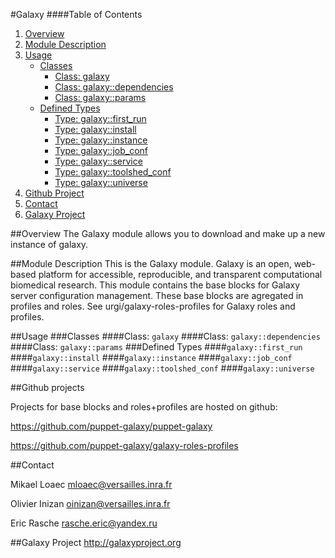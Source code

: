 #Galaxy
####Table of Contents
1. [Overview](#overview)
2. [Module Description](#module-description)
3. [Usage](#usage)
    * [Classes](#classes)
        * [Class: galaxy](#class-galaxy)
        * [Class: galaxy::dependencies](#class-galaxydependencies)
        * [Class: galaxy::params](#class-galaxyparams)
    * [Defined Types](#defined-types)
        * [Type: galaxy::first_run](#type-galaxyfirst_run)
        * [Type: galaxy::install](#type-galaxyinstall)
        * [Type: galaxy::instance](#type-galaxyinstance)
        * [Type: galaxy::job_conf](#type-galaxyjob_conf)
        * [Type: galaxy::service](#type-galaxyservice)
        * [Type: galaxy::toolshed_conf](#type-galaxytoolshed_conf)
        * [Type: galaxy::universe](#type-galaxyuniverse)
7. [Github Project](#github-project)
8. [Contact](#contact)
9. [Galaxy Project](#galaxy-project)

##Overview
The Galaxy module allows you to download and make up a new instance of galaxy.

##Module Description
This is the Galaxy module. Galaxy is an open, web-based platform for accessible, reproducible, and transparent computational biomedical research.
This module contains the base blocks for Galaxy server configuration management. 
These base blocks are agregated in profiles and roles.
See urgi/galaxy-roles-profiles for Galaxy roles and profiles.

##Usage
###Classes
####Class: `galaxy`
####Class: `galaxy::dependencies`
####Class: `galaxy::params`
###Defined Types
####`galaxy::first_run`
####`galaxy::install`
####`galaxy::instance`
####`galaxy::job_conf`
####`galaxy::service`
####`galaxy::toolshed_conf`
####`galaxy::universe`


##Github projects


Projects for base blocks and roles+profiles are hosted on github:


https://github.com/puppet-galaxy/puppet-galaxy


https://github.com/puppet-galaxy/galaxy-roles-profiles


##Contact

Mikael Loaec   mloaec@versailles.inra.fr


Olivier Inizan oinizan@versailles.inra.fr


Eric Rasche    rasche.eric@yandex.ru

##Galaxy Project 
http://galaxyproject.org
